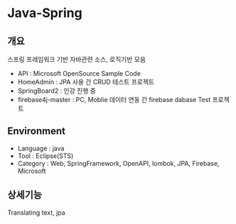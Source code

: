 # Java-Spring

## 개요
스프링 프레임워크 기반 자바관련 소스, 로직기반 모음
- API : Microsoft OpenSource Sample Code
- HomeAdmin : JPA 사용 간 CRUD 테스트 프로젝트
- SpringBoard2 : 인강 진행 중
- firebase4j-master : PC, Moblie 데이터 연동 간 firebase dabase Test 프로젝트

## Environment
- Language : java
- Tool : Eclipse(STS)
- Category : Web, SpringFramework, OpenAPI, lombok, JPA, Firebase, Microsoft

## 상세기능
Translating text, jpa
